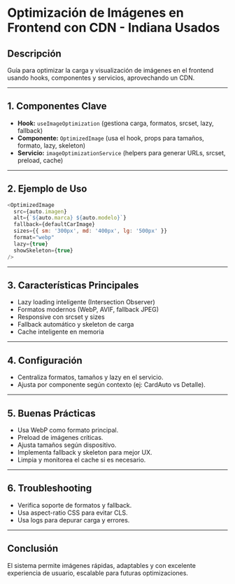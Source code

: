 # Optimización de Imágenes en Frontend con CDN - Indiana Usados

## Descripción
Guía para optimizar la carga y visualización de imágenes en el frontend usando hooks, componentes y servicios, aprovechando un CDN.

---

## 1. Componentes Clave
- **Hook:** `useImageOptimization` (gestiona carga, formatos, srcset, lazy, fallback)
- **Componente:** `OptimizedImage` (usa el hook, props para tamaños, formato, lazy, skeleton)
- **Servicio:** `imageOptimizationService` (helpers para generar URLs, srcset, preload, cache)

---

## 2. Ejemplo de Uso
```js
<OptimizedImage
  src={auto.imagen}
  alt={`${auto.marca} ${auto.modelo}`}
  fallback={defaultCarImage}
  sizes={{ sm: '300px', md: '400px', lg: '500px' }}
  format="webp"
  lazy={true}
  showSkeleton={true}
/>
```

---

## 3. Características Principales
- Lazy loading inteligente (Intersection Observer)
- Formatos modernos (WebP, AVIF, fallback JPEG)
- Responsive con srcset y sizes
- Fallback automático y skeleton de carga
- Cache inteligente en memoria

---

## 4. Configuración
- Centraliza formatos, tamaños y lazy en el servicio.
- Ajusta por componente según contexto (ej: CardAuto vs Detalle).

---

## 5. Buenas Prácticas
- Usa WebP como formato principal.
- Preload de imágenes críticas.
- Ajusta tamaños según dispositivo.
- Implementa fallback y skeleton para mejor UX.
- Limpia y monitorea el cache si es necesario.

---

## 6. Troubleshooting
- Verifica soporte de formatos y fallback.
- Usa aspect-ratio CSS para evitar CLS.
- Usa logs para depurar carga y errores.

---

## Conclusión
El sistema permite imágenes rápidas, adaptables y con excelente experiencia de usuario, escalable para futuras optimizaciones. 